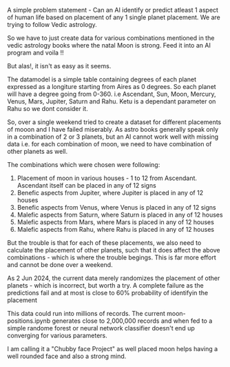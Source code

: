 A simple problem statement - Can an AI identify or predict atleast 1 aspect of human life based on placement of any 1 single planet placement. We are trying to follow Vedic astrology.

So we have to just create data for various combinations mentioned in the vedic astrology books where the natal Moon is strong. Feed it into an AI program and voila !!

But alas!, it isn't as easy as it seems.

The datamodel is a simple table containing degrees of each planet expressed as a longiture starting from Aires as 0 degrees. So each planet will have a degree going from 0-360. i.e Ascendant, Sun, Moon, Mercury, Venus, Mars, Jupiter, Saturn and Rahu. Ketu is a dependant parameter on Rahu so we dont consider it.



So, over a single weekend tried to create a dataset for different placements of mooon and I have failed miserably. 
As astro books generally speak only in a combination of 2 or 3 planets, but an AI cannot work well with missing data i.e. for each combination of moon, we need to have combination of other planets as well.



The combinations which were chosen were following:
1. Placement of moon in various houses - 1 to 12 from Ascendant. Ascendant itself can be placed in any of 12 signs
2. Benefic aspects from Jupiter, where Jupiter is placed in any of 12 houses
3. Benefic aspects from Venus, where Venus is placed in any of 12 signs
4. Malefic aspects from Saturn, where Saturn is placed in any of 12 houses
5. Malefic aspects from Mars, where Mars is placed in any of 12 houses
6. Malefic aspects from Rahu, where Rahu is placed in any of 12 houses

But the trouble is that for each of these placements, we also need to calculate the placement of other planets, such that it does affect the above combinations - which is where the trouble begings. This is far more effort and cannot be done over a weekend.

As 2 Jun 2024, the current data merely randomizes the placement of other planets - which is incorrect, but worth a try. A complete failure as  the predictions fail and at most is close to 60% probability of identifyin the placement

This data could run into millions of records. The current moon-positions.ipynb generates close to 2,000,000 records and when fed to a simple randome forest or neural network classifier doesn't end up converging for  various parameters.

I am calling it a "Chubby face Project" as well placed moon helps having a well rounded face and also a strong mind. 
